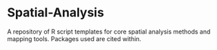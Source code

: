 # Spatial-Analysis
A repository of R script templates for core spatial analysis methods and mapping tools. Packages used are cited within.
